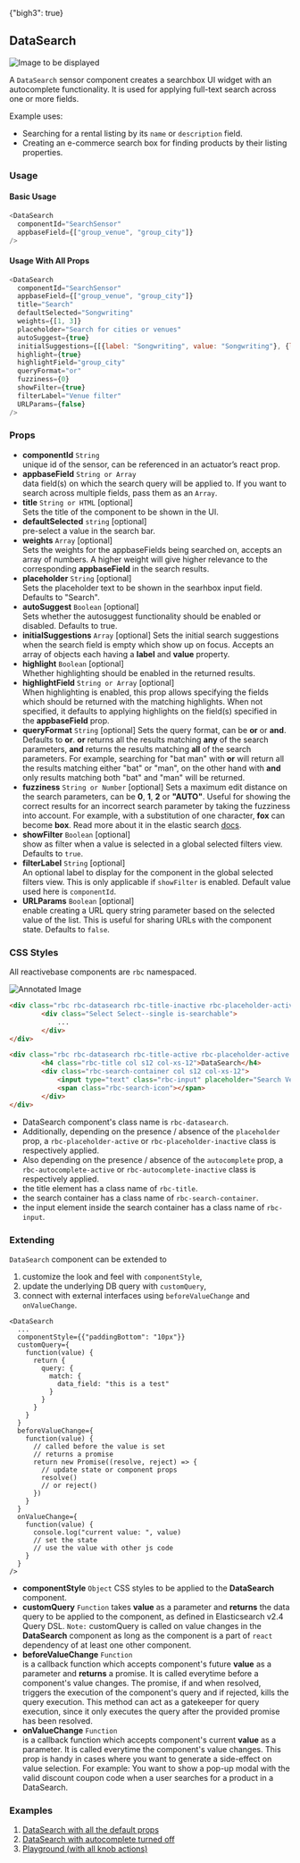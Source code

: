 {"bigh3": true}

## DataSearch

![Image to be displayed](https://i.imgur.com/dLeyahL.png)

A `DataSearch` sensor component creates a searchbox UI widget with an autocomplete functionality. It is used for applying full-text search across one or more fields.

Example uses:
* Searching for a rental listing by its `name` or `description` field.
* Creating an e-commerce search box for finding products by their listing properties.

### Usage

#### Basic Usage

```js
<DataSearch
  componentId="SearchSensor"
  appbaseField={["group_venue", "group_city"]}
/>
```

#### Usage With All Props

```js
<DataSearch
  componentId="SearchSensor"
  appbaseField={["group_venue", "group_city"]}
  title="Search"
  defaultSelected="Songwriting"
  weights={[1, 3]}
  placeholder="Search for cities or venues"
  autoSuggest={true}
  initialSuggestions={[{label: "Songwriting", value: "Songwriting"}, {label: "Musicians", value: "Musicians"}]}
  highlight={true}
  highlightField="group_city"
  queryFormat="or"
  fuzziness={0}
  showFilter={true}
  filterLabel="Venue filter"
  URLParams={false}
/>
```

### Props

- **componentId** `String`  
    unique id of the sensor, can be referenced in an actuator’s react prop.
- **appbaseField** `String or Array`  
    data field(s) on which the search query will be applied to. If you want to search across multiple fields, pass them as an `Array`.
- **title** `String or HTML` [optional]  
    Sets the title of the component to be shown in the UI.
- **defaultSelected** `string` [optional]  
    pre-select a value in the search bar.
- **weights** `Array` [optional]  
    Sets the weights for the appbaseFields being searched on, accepts an array of numbers. A higher weight will give higher relevance to the corresponding **appbaseField** in the search results.
- **placeholder** `String` [optional]  
    Sets the placeholder text to be shown in the searhbox input field. Defaults to "Search".
- **autoSuggest** `Boolean` [optional]  
    Sets whether the autosuggest functionality should be enabled or disabled. Defaults to true.
- **initialSuggestions** `Array` [optional]
    Sets the initial search suggestions when the search field is empty which show up on focus. Accepts an array of objects each having a **label** and **value** property.
- **highlight** `Boolean` [optional]  
    Whether highlighting should be enabled in the returned results.
- **highlightField** `String or Array` [optional]  
    When highlighting is enabled, this prop allows specifying the fields which should be returned with the matching highlights. When not specified, it defaults to applying highlights on the field(s) specified in the **appbaseField** prop.
- **queryFormat** `String` [optional]
    Sets the query format, can be **or** or **and**. Defaults to **or**. **or** returns all the results matching **any** of the search parameters, **and** returns the results matching **all** of the search parameters. For example, searching for "bat man" with **or** will return all the results matching either "bat" or "man", on the other hand with **and** only results matching both "bat" and "man" will be returned.
- **fuzziness** `String or Number` [optional]
    Sets a maximum edit distance on the search parameters, can be **0**, **1**, **2** or **"AUTO"**. Useful for showing the correct results for an incorrect search parameter by taking the fuzziness into account. For example, with a substitution of one character, **fox** can become **box**. Read more about it in the elastic search [docs](https://www.elastic.co/guide/en/elasticsearch/guide/current/fuzziness.html).
- **showFilter** `Boolean` [optional]  
    show as filter when a value is selected in a global selected filters view. Defaults to `true`.
- **filterLabel** `String` [optional]  
    An optional label to display for the component in the global selected filters view. This is only applicable if `showFilter` is enabled. Default value used here is `componentId`.
- **URLParams** `Boolean` [optional]  
    enable creating a URL query string parameter based on the selected value of the list. This is useful for sharing URLs with the component state. Defaults to `false`.

### CSS Styles

All reactivebase components are `rbc` namespaced.

![Annotated Image](https://i.imgur.com/ysbmr3Gg.png)

```html
<div class="rbc rbc-datasearch rbc-title-inactive rbc-placeholder-active rbc-autocomplete-active">
		<div class="Select Select--single is-searchable">
			...
		</div>
</div>

<div class="rbc rbc-datasearch rbc-title-active rbc-placeholder-active rbc-autocomplete-inactive">
		<h4 class="rbc-title col s12 col-xs-12">DataSearch</h4>
		<div class="rbc-search-container col s12 col-xs-12">
			<input type="text" class="rbc-input" placeholder="Search Venue" value="">
			<span class="rbc-search-icon"></span>
		</div>
</div>
```

* DataSearch component's class name is `rbc-datasearch`.
* Additionally, depending on the presence / absence of the `placeholder` prop, a `rbc-placeholder-active` or `rbc-placeholder-inactive` class is respectively applied.
* Also depending on the presence / absence of the `autocomplete` prop, a `rbc-autocomplete-active` or `rbc-autocomplete-inactive` class is respectively applied.
* the title element has a class name of `rbc-title`.
* the search container has a class name of `rbc-search-container`.
* the input element inside the search container has a class name of `rbc-input`.

### Extending

`DataSearch` component can be extended to
1. customize the look and feel with `componentStyle`,
2. update the underlying DB query with `customQuery`,
3. connect with external interfaces using `beforeValueChange` and `onValueChange`.

```
<DataSearch
  ...
  componentStyle={{"paddingBottom": "10px"}}
  customQuery={
    function(value) {
      return {
        query: {
          match: {
            data_field: "this is a test"
          }
        }
      }
    }
  }
  beforeValueChange={
    function(value) {
      // called before the value is set
      // returns a promise
      return new Promise((resolve, reject) => {
        // update state or component props
        resolve()
        // or reject()
      })
    }
  }
  onValueChange={
    function(value) {
      console.log("current value: ", value)
      // set the state
      // use the value with other js code
    }
  }
/>
```

- **componentStyle** `Object`
    CSS styles to be applied to the **DataSearch** component.
- **customQuery** `Function`
    takes **value** as a parameter and **returns** the data query to be applied to the component, as defined in Elasticsearch v2.4 Query DSL.
    `Note:` customQuery is called on value changes in the **DataSearch** component as long as the component is a part of `react` dependency of at least one other component.
- **beforeValueChange** `Function`  
    is a callback function which accepts component's future **value** as a parameter and **returns** a promise. It is called everytime before a component's value changes. The promise, if and when resolved, triggers the execution of the component's query and if rejected, kills the query execution. This method can act as a gatekeeper for query execution, since it only executes the query after the provided promise has been resolved.
- **onValueChange** `Function`  
    is a callback function which accepts component's current **value** as a parameter. It is called everytime the component's value changes. This prop is handy in cases where you want to generate a side-effect on value selection. For example: You want to show a pop-up modal with the valid discount coupon code when a user searches for a product in a DataSearch.


### Examples

1. [DataSearch with all the default props](../playground/?selectedKind=map%2FDataSearch&selectedStory=Basic&full=0&down=1&left=1&panelRight=0&downPanel=storybooks%2Fstorybook-addon-knobs)
1. [DataSearch with autocomplete turned off](../playground/?knob-autoSuggest=false&selectedKind=map%2FDataSearch&selectedStory=Without%20autoSuggest&full=0&down=1&left=1&panelRight=0&downPanel=storybooks%2Fstorybook-addon-knobs)
1. [Playground (with all knob actions)](../playground/?knob-autoSuggest=true&knob-title=DataSearch%3A%20Places&knob-placeholder=Search%20Places&knob-defaultSelected=&knob-weights%5B0%5D=1&knob-weights%5B1%5D=3&knob-fuzziness=1&selectedKind=map%2FDataSearch&selectedStory=Playground&full=0&down=1&left=1&panelRight=0&downPanel=storybooks%2Fstorybook-addon-knobs)
